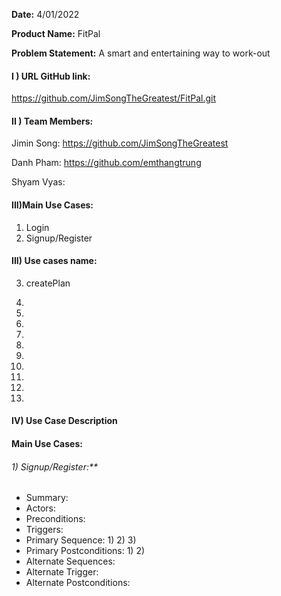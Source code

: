 **Date:**  4/01/2022

**Product Name:**  FitPal

**Problem Statement:** A smart and entertaining way to work-out



#### I ) URL GitHub link:

https://github.com/JimSongTheGreatest/FitPal.git



#### II ) Team Members:

Jimin Song:	https://github.com/JimSongTheGreatest

Danh Pham:  https://github.com/emthangtrung

Shyam Vyas:	 


#### III)Main Use Cases:
1) Login 
2) Signup/Register

#### III) Use cases name:

3) createPlan

4) 

5) 

6) 

7) 

8) 

9) 

10) 

11) 

12) 

13) 


#### IV) Use Case Description

#### Main Use Cases:

###### 1) Signup/Register:**

- Summary: 
- Actors: 
- Preconditions: 
- Triggers: 
- Primary Sequence:
  1) 
  2) 
  3) 
- Primary Postconditions:
  1) 
  2) 
- Alternate Sequences: 
- Alternate Trigger:
- Alternate Postconditions: 